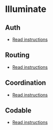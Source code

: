 # Illuminate

## Auth
- [Read instructions](Sources/Auth/README.md)

## Routing
- [Read instructions](Sources/Routing/README.md)

## Coordination
- [Read instructions](Sources/Coordination/README.md)

## Codable
- [Read instructions](Sources/Codable/README.md)
